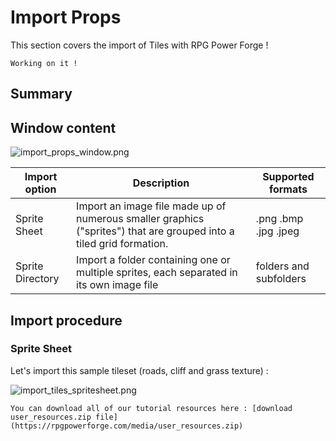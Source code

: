 # Import Props

This section covers the import of Tiles with RPG Power Forge !

```admonish warning title="🛠️"
Working on it !
```

## Summary

## Window content

![import_props_window.png](../../../../../../media/user_manual/assets_management/import_props/import_props_window.png)

Import option|Description|Supported formats
--------|--------|--------
Sprite Sheet|Import an image file made up of numerous smaller graphics ("sprites") that are grouped into a tiled grid formation.|.png .bmp .jpg .jpeg
Sprite Directory|Import a folder containing one or multiple sprites, each separated in its own image file|folders and subfolders

## Import procedure

### Sprite Sheet

Let's import this sample tileset (roads, cliff and grass texture) :

![import_tiles_spritesheet.png](../../../../../../media/user_resources/import_tiles_spritesheet.png)

```admonish tip title="User manual resources : import_tiles_spritesheet.png"
You can download all of our tutorial resources here : [download user_resources.zip file](https://rpgpowerforge.com/media/user_resources.zip)
```
